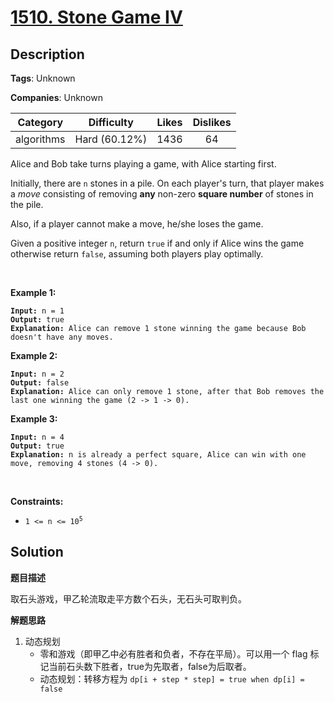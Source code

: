 # [1510. Stone Game IV](https://leetcode.com/problems/stone-game-iv/description/)

## Description

**Tags**: Unknown

**Companies**: Unknown

| Category | Difficulty | Likes | Dislikes |
| :------: | :--------: | :---: | :------: |
| algorithms | Hard (60.12%) | 1436 | 64 |

<p>Alice and Bob take turns playing a game, with Alice starting first.</p>

<p>Initially, there are <code>n</code> stones in a pile. On each player&#39;s turn, that player makes a <em>move</em> consisting of removing <strong>any</strong> non-zero <strong>square number</strong> of stones in the pile.</p>

<p>Also, if a player cannot make a move, he/she loses the game.</p>

<p>Given a positive integer <code>n</code>, return <code>true</code> if and only if Alice wins the game otherwise return <code>false</code>, assuming both players play optimally.</p>

<p>&nbsp;</p>
<p><strong class="example">Example 1:</strong></p>

<pre><code><strong>Input:</strong> n = 1
<strong>Output:</strong> true
<strong>Explanation: </strong>Alice can remove 1 stone winning the game because Bob doesn&#39;t have any moves.</code></pre>

<p><strong class="example">Example 2:</strong></p>

<pre><code><strong>Input:</strong> n = 2
<strong>Output:</strong> false
<strong>Explanation: </strong>Alice can only remove 1 stone, after that Bob removes the last one winning the game (2 -&gt; 1 -&gt; 0).</code></pre>

<p><strong class="example">Example 3:</strong></p>

<pre><code><strong>Input:</strong> n = 4
<strong>Output:</strong> true
<strong>Explanation:</strong> n is already a perfect square, Alice can win with one move, removing 4 stones (4 -&gt; 0).</code></pre>

<p>&nbsp;</p>
<p><strong>Constraints:</strong></p>

<ul>
  <li><code>1 &lt;= n &lt;= 10<sup>5</sup></code></li>
</ul>

## Solution

**题目描述**

取石头游戏，甲乙轮流取走平方数个石头，无石头可取判负。

**解题思路**

1. 动态规划
   - 零和游戏（即甲乙中必有胜者和负者，不存在平局）。可以用一个 flag 标记当前石头数下胜者，true为先取者，false为后取者。
   - 动态规划：转移方程为 `dp[i + step * step] = true when dp[i] = false`
